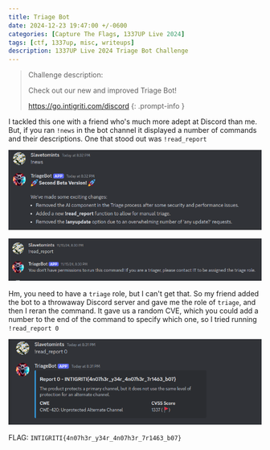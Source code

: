 ```yaml
---
title: Triage Bot
date: 2024-12-23 19:47:00 +/-0600
categories: [Capture The Flags, 1337UP Live 2024]
tags: [ctf, 1337up, misc, writeups]
description: 1337UP Live 2024 Triage Bot Challenge
---
```


>Challenge description:
>
> Check out our new and improved Triage Bot! 
>
> https://go.intigriti.com/discord 
{: .prompt-info }

I tackled this one with a friend who's much more adept at Discord than me. But, if you ran `!news` in the bot channel it displayed a number of commands and their descriptions. One that stood out was `!read_report`

![output of !news](/assets/img/1337up-2024/triage-bot/image0.png)

![output of !read_report](/assets/img/1337up-2024/triage-bot/image1.png)

Hm, you need to have a `triage` role, but I can't get that. So my friend added the bot to a throwaway Discord server and gave me the role of `triage`, and then I reran the command. It gave us a random CVE, which you could add a number to the end of the command to specify which one, so I tried running `!read_report 0`

![flag obtained](/assets/img/1337up-2024/triage-bot/image2.png)

FLAG: `INTIGRITI{4n07h3r_y34r_4n07h3r_7r1463_b07}`
